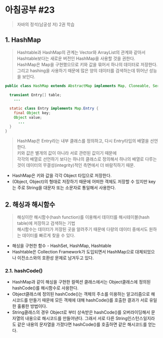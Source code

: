 # 아침공부 #23
>자바의 정석(남궁성 저) 2권 학습  


## 1. HashMap
>Hashtable과 HashMap의 관계는 Vector와 ArrayList의 관계와 같아서 Hashtable보다는 새로운 버전인 HashMap을 사용할 것을 권한다.  
HashMap은 Map을 구현했으므로 키와 값을 묶어서 하나의 데이터로 저장한다.  
그리고 hashing을 사용하기 때문에 많은 양의 데이터를 검색하는데 뛰어난 성능을 보인다.

~~~java
public class HashMap extends AbstractMap implements Map, Cloneable, Serializable  {
  
  transient Entry[] table;
    ...
  
  static class Entry implements Map.Entry {
    final Object key;
    Object value;
      ...
  }
}
~~~

>HashMap은 Entry라는 내부 클래스를 정의하고, 다시 Entry타입의 배열을 선언한다.  
키와 값은 별개의 값이 아니라 서로 관련된 값이기 때문에  
각각의 배열로 선언하기 보다는 하나의 클래스로 정의해서 하나의 배열로 다루는 것이 데이터의 무결성(integrity)적인 측면에서 더 바람직하기 때문.

- HashMap은 키와 값을 각각 Object 타입으로 저장한다.
- (Object, Object)의 형태로 저장하기 때문에 어떠한 객체도 저장할 수 있지만 key는 주로 String을 대문자 또는 소문자로 통일해서 사용한다.

## 2. 해싱과 해시함수
>해싱이란 해시함수(hash function)를 이용해서 데이터를 해시테이블(hash table)에 저장하고 검색하는 기법  
해시함수는 데이터가 저장된 곳을 알려주기 때문에 다량의 데이터 중에서도 원하는 데이터를 빠르게 찾을 수 있다.

- 해싱을 구현한 함수 - HashSet, HashMap, Hashtable
- Hashtable은 Collection Framework가 도입되면서 HashMap으로 대체되었으나 이전소스와의 호환성 문제로 남겨두고 있다.

### 2.1. hashCode()

- HashMap과 같이 해싱을 구현한 컬렉션 클래스에서는 Object클래스에 정의된 hashCode()를 해시함수로 사용한다.
- Object클래스에 정의된 hashCode()는 객체의 주소를 이용하는 알고리즘으로 해시코드를 만들기 때문에 모든 객체에 대해 hashCode()를 호출한 결과가 서로 유일한 훌륭한 방법이다.
- String클래스의 경우 Object로 부터 상속받은 hashCode()를 오버라이딩해서 문자열의 내용으로 해시코드를 만들어낸다. 그래서 서로 다른 String인스턴스일지라도 같은 내용의 문자열을 가졌다면 hashCode()를 호출하면 같은 해시코드를 얻는다.
